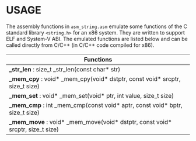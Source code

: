 # USAGE

The assembly functions in `asm_string.asm` emulate some functions of the C standard library `<string.h>` for an x86 system. They are written to support ELF and System-V ABI. The emulated functions are listed below and can be called directly from C/C++ (in C/C++ code compiled for x86).

| Functions                                                             |
|-----------------------------------------------------------------------|
| **_str_len**  : size_t  _str_len(const char* str)                       |
| **_mem_cpy**  : void*   _mem_cpy(void* dstptr, const void* srcptr, size_t size)  |
| **_mem_set**  : void*   _mem_set(void* ptr, int value, size_t size)      |
| **_mem_cmp**  : int     _mem_cmp(const void* aptr, const void* bptr, size_t size)  |
| **_mem_move** : void*  _mem_move(void* dstptr, const void* srcptr, size_t size)  |
